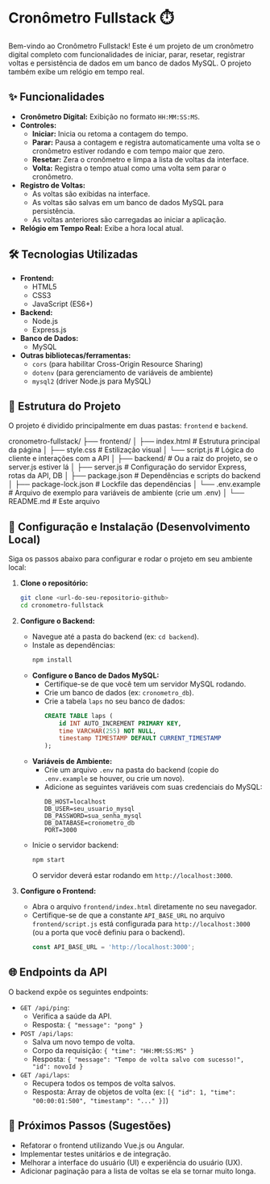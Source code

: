 # Cronômetro Fullstack ⏱️

Bem-vindo ao Cronômetro Fullstack! Este é um projeto de um cronômetro digital completo com funcionalidades de iniciar, parar, resetar, registrar voltas e persistência de dados em um banco de dados MySQL. O projeto também exibe um relógio em tempo real.

## ✨ Funcionalidades

* **Cronômetro Digital:** Exibição no formato `HH:MM:SS:MS`.
* **Controles:**
    * **Iniciar:** Inicia ou retoma a contagem do tempo.
    * **Parar:** Pausa a contagem e registra automaticamente uma volta se o cronômetro estiver rodando e com tempo maior que zero.
    * **Resetar:** Zera o cronômetro e limpa a lista de voltas da interface.
    * **Volta:** Registra o tempo atual como uma volta sem parar o cronômetro.
* **Registro de Voltas:**
    * As voltas são exibidas na interface.
    * As voltas são salvas em um banco de dados MySQL para persistência.
    * As voltas anteriores são carregadas ao iniciar a aplicação.
* **Relógio em Tempo Real:** Exibe a hora local atual.

## 🛠️ Tecnologias Utilizadas

* **Frontend:**
    * HTML5
    * CSS3
    * JavaScript (ES6+)
* **Backend:**
    * Node.js
    * Express.js
* **Banco de Dados:**
    * MySQL
* **Outras bibliotecas/ferramentas:**
    * `cors` (para habilitar Cross-Origin Resource Sharing)
    * `dotenv` (para gerenciamento de variáveis de ambiente)
    * `mysql2` (driver Node.js para MySQL)

## 📂 Estrutura do Projeto

O projeto é dividido principalmente em duas pastas: `frontend` e `backend`.







cronometro-fullstack/
├── frontend/
│   ├── index.html        # Estrutura principal da página
│   ├── style.css         # Estilização visual
│   └── script.js         # Lógica do cliente e interações com a API
│
├── backend/              # Ou a raiz do projeto, se o server.js estiver lá
│   ├── server.js         # Configuração do servidor Express, rotas da API, DB
│   ├── package.json      # Dependências e scripts do backend
│   ├── package-lock.json # Lockfile das dependências
│   └── .env.example      # Arquivo de exemplo para variáveis de ambiente (crie um .env)
│
└── README.md             # Este arquivo





## 🚀 Configuração e Instalação (Desenvolvimento Local)

Siga os passos abaixo para configurar e rodar o projeto em seu ambiente local:

1.  **Clone o repositório:**
    ```bash
    git clone <url-do-seu-repositorio-github>
    cd cronometro-fullstack
    ```

2.  **Configure o Backend:**
    * Navegue até a pasta do backend (ex: `cd backend`).
    * Instale as dependências:
        ```bash
        npm install
        ```
    * **Configure o Banco de Dados MySQL:**
        * Certifique-se de que você tem um servidor MySQL rodando.
        * Crie um banco de dados (ex: `cronometro_db`).
        * Crie a tabela `laps` no seu banco de dados:
            ```sql
            CREATE TABLE laps (
                id INT AUTO_INCREMENT PRIMARY KEY,
                time VARCHAR(255) NOT NULL,
                timestamp TIMESTAMP DEFAULT CURRENT_TIMESTAMP
            );
            ```
    * **Variáveis de Ambiente:**
        * Crie um arquivo `.env` na pasta do backend (copie do `.env.example` se houver, ou crie um novo).
        * Adicione as seguintes variáveis com suas credenciais do MySQL:
            ```env
            DB_HOST=localhost
            DB_USER=seu_usuario_mysql
            DB_PASSWORD=sua_senha_mysql
            DB_DATABASE=cronometro_db
            PORT=3000
            ```
    * Inicie o servidor backend:
        ```bash
        npm start
        ```
        O servidor deverá estar rodando em `http://localhost:3000`.

3.  **Configure o Frontend:**
    * Abra o arquivo `frontend/index.html` diretamente no seu navegador.
    * Certifique-se de que a constante `API_BASE_URL` no arquivo `frontend/script.js` está configurada para `http://localhost:3000` (ou a porta que você definiu para o backend).
        ```javascript
        const API_BASE_URL = 'http://localhost:3000';
        ```

## 🌐 Endpoints da API

O backend expõe os seguintes endpoints:

* `GET /api/ping`:
    * Verifica a saúde da API.
    * Resposta: `{ "message": "pong" }`
* `POST /api/laps`:
    * Salva um novo tempo de volta.
    * Corpo da requisição: `{ "time": "HH:MM:SS:MS" }`
    * Resposta: `{ "message": "Tempo de volta salvo com sucesso!", "id": novoId }`
* `GET /api/laps`:
    * Recupera todos os tempos de volta salvos.
    * Resposta: Array de objetos de volta (ex: `[{ "id": 1, "time": "00:00:01:500", "timestamp": "..." }]`)

## 🌱 Próximos Passos (Sugestões)

* Refatorar o frontend utilizando Vue.js ou Angular.
* Implementar testes unitários e de integração.
* Melhorar a interface do usuário (UI) e experiência do usuário (UX).
* Adicionar paginação para a lista de voltas se ela se tornar muito longa.